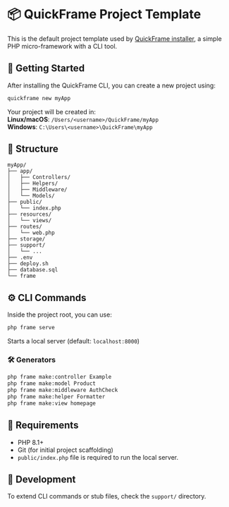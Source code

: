 # 📦 QuickFrame Project Template

This is the default project template used by [QuickFrame installer](https://github.com/PierrOwO/quickframe-installer), a simple PHP micro-framework with a CLI tool.

## 🚀 Getting Started

After installing the QuickFrame CLI, you can create a new project using:

```bash
quickframe new myApp
```

Your project will be created in:  
**Linux/macOS**: `/Users/<username>/QuickFrame/myApp`  
**Windows**: `C:\Users\<username>\QuickFrame\myApp`

## 📂 Structure

```
myApp/
├── app/
│   ├── Controllers/
│   ├── Helpers/
│   ├── Middleware/
│   └── Models/
├── public/
│   └── index.php
├── resources/
│   └── views/
├── routes/
│   └── web.php
├── storage/
├── support/
│   └── ...
├── .env
├── deploy.sh
├── database.sql
└── frame
```

## ⚙️ CLI Commands

Inside the project root, you can use:

```bash
php frame serve
```

Starts a local server (default: `localhost:8000`)

### 🛠 Generators

```bash
php frame make:controller Example
php frame make:model Product
php frame make:middleware AuthCheck
php frame make:helper Formatter
php frame make:view homepage
```

## 📡 Requirements

- PHP 8.1+
- Git (for initial project scaffolding)
- `public/index.php` file is required to run the local server.

## 🔧 Development

To extend CLI commands or stub files, check the `support/` directory.
